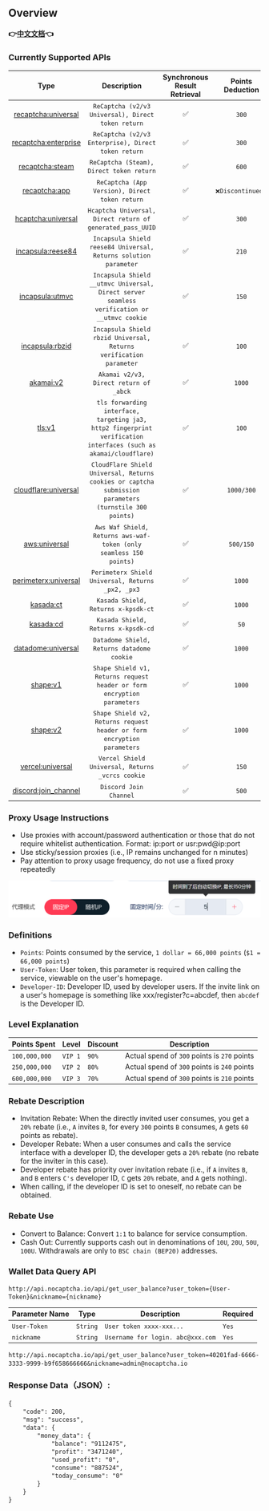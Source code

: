 ## Overview

**👉[中文文档](../README.md)👈**

### Currently Supported APIs

|                 Type                  |                                                             Description                                                              | Synchronous Result Retrieval | Points Deduction | Discount for Input Proxy | Running Status | Exclusive/Monthly (Contact Support) |
|:-------------------------------------:|:------------------------------------------------------------------------------------------------------------------------------------:|:----------------------------:|:----------------:|:------------------------:|:--------------:|:-----------------------------------:|
|  [recaptcha:universal](recaptcha.md)  |                                          `ReCaptcha (v2/v3 Universal), Direct token return`                                          |              ✅               |      `300`       |          `150`           |       ✅        |                  ❌                  |
| [recaptcha:enterprise](recaptcha.md)  |                                         `ReCaptcha (v2/v3 Enterprise), Direct token return`                                          |              ✅               |      `300`       |          `150`           |       ✅        |                  ❌                  |
|    [recaptcha:steam](recaptcha.md)    |                                               `ReCaptcha (Steam), Direct token return`                                               |              ✅               |      `600`       |          `300`           |       ✅        |                  ❌                  |
|   [recaptcha:app](recaptcha_app.md)   |                                            `ReCaptcha (App Version), Direct token return`                                            |              ✅               | `❌Discontinued❌` |          `250`           |       ❌        |                  ❌                  |
|   [hcaptcha:universal](hcaptcha.md)   |                                      `Hcaptcha Universal, Direct return of generated_pass_UUID`                                      |              ✅               |      `300`       |          `150`           |       ✅        |                  ❌                  |
|   [incapsula:reese84](incapsula.md)   |                                   `Incapsula Shield reese84 Universal, Returns solution parameter`                                   |              ✅               |      `210`       |            ❌             |       ✅        |                  ❌                  |
| [incapsula:utmvc](incapsula_utmvc.md) |                     `Incapsula Shield __utmvc Universal, Direct server seamless verification or __utmvc cookie`                      |              ✅               |      `150`       |            ❌             |       ✅        |                  ❌                  |
| [incapsula:rbzid](incapsula_rbzid.md) |             `Incapsula Shield rbzid Universal, Returns verification parameter`             |              ✅               |      `100`       |            ❌             |       ✅        |                  ❌                  |
|        [akamai:v2](akamai.md)         |                                                 `Akamai v2/v3, Direct return of _abck`                                                 |              ✅               |      `1000`      |            ❌             |       ✅        |                  ✅                  |
|           [tls:v1](tls.md)            |           `tls forwarding interface, targeting ja3, http2 fingerprint verification interfaces (such as akamai/cloudflare)`           |              ✅               |      `100`       |            ❌             |       ✅        |                  ❌                  |
| [cloudflare:universal](cloudflare.md) | `CloudFlare Shield Universal, Returns cookies or captcha submission parameters (turnstile 300 points)` |              ✅              | `1000/300` | `1000/150` |       ✅        |                  ✅                  |
| [aws:universal](aws.md) | `Aws Waf Shield, Returns aws-waf-token (only seamless 150 points)` |              ✅              | `500/150`  | `250/150`  |       ✅        |                  ❌                  |
| [perimeterx:universal](perimeterx.md) | `Perimeterx Shield Universal, Returns _px2, _px3` |              ✅              |   `1000`   |     ❌      |       ✅        |                  ✅                  |
| [kasada:ct](kasada.md) | `Kasada Shield, Returns x-kpsdk-ct` |              ✅              |   `1000`   |     ❌      |       ✅        |                  ✅                  |
| [kasada:cd](kasada.md) | `Kasada Shield, Returns x-kpsdk-cd` |              ✅              |    `50`    |     ❌      |       ✅        |                  ❌                  |
| [datadome:universal](datadome.md) | `Datadome Shield, Returns datadome cookie` |              ✅              |   `1000`   |     ❌      |       ✅        |                  ✅                  |
| [shape:v1](shape.md) | `Shape Shield v1, Returns request header or form encryption parameters` |              ✅              |   `1000`   |     ❌      |       ✅        |                  ✅                  |
| [shape:v2](shape.md) | `Shape Shield v2, Returns request header or form encryption parameters` |              ✅              |   `1000`   |     ❌      |       ✅        |                  ✅                  |
| [vercel:universal](vercel.md) | `Vercel Shield Universal, Returns _vcrcs cookie` |              ✅              |   `150`    |     ❌      |       ✅        |                  ❌                  |
| [discord:join_channel](discord_join_channel.md) | `Discord Join Channel` |              ✅              |   `500`    |     ❌      |       ✅        |                  ❌                  |

### Proxy Usage Instructions

* Use proxies with account/password authentication or those that do not require whitelist authentication. Format: ip:port or usr:pwd@ip:port
* Use sticky/session proxies (i.e., IP remains unchanged for n minutes)
* Pay attention to proxy usage frequency, do not use a fixed proxy repeatedly

![proxy](/images/proxy.png)

### Definitions

* `Points`: Points consumed by the service, `1 dollar = 66,000 points` (`$1 = 66,000 points`)
* `User-Token`: User token, this parameter is required when calling the service, viewable on the user's homepage.
* `Developer-ID`: Developer ID, used by developer users. If the invite link on a user's homepage is something like
  xxx/register?c=abcdef, then `abcdef` is the Developer ID.

### Level Explanation

| Points Spent  | Level   | Discount | Description                                  |
|---------------|---------|----------|----------------------------------------------|
| `100,000,000` | `VIP 1` | `90%`    | Actual spend of `300` points is `270` points |
| `250,000,000` | `VIP 2` | `80%`    | Actual spend of `300` points is `240` points |
| `600,000,000` | `VIP 3` | `70%`    | Actual spend of `300` points is `210` points |

### Rebate Description

* Invitation Rebate: When the directly invited user consumes, you get a `20%` rebate (i.e., `A` invites `B`, for
  every `300` points `B` consumes, `A` gets `60` points as rebate).
* Developer Rebate: When a user consumes and calls the service interface with a developer ID, the developer gets a `20%`
  rebate (no rebate for the inviter in this case).
* Developer rebate has priority over invitation rebate (i.e., if `A` invites `B`, and `B` enters `C's` developer ID, `C`
  gets `20%` rebate, and `A` gets nothing).
* When calling, if the developer ID is set to oneself, no rebate can be obtained.

### Rebate Use

* Convert to Balance: Convert `1:1` to balance for service consumption.
* Cash Out: Currently supports cash out in denominations of `10U`, `20U`, `50U`, `100U`. Withdrawals are only
  to `BSC chain (BEP20)` addresses.

### Wallet Data Query API

```text
http://api.nocaptcha.io/api/get_user_balance?user_token={User-Token}&nickname={nickname}
```

| Parameter Name | Type     | Description                       | Required |
|----------------|----------|-----------------------------------|----------|
| `User-Token`   | `String` | `User token xxxx-xxx...`          | `Yes`    |
| `nickname`     | `String` | `Username for login. abc@xxx.com` | `Yes`    |

`http://api.nocaptcha.io/api/get_user_balance?user_token=40201fad-6666-3333-9999-b9f658666666&nickname=admin@nocaptcha.io`

### Response Data（JSON）:

```
{
    "code": 200,
    "msg": "success",
    "data": {
        "money_data": {
            "balance": "9112475",
            "profit": "3471240",
            "used_profit": "0",
            "consume": "887524",
            "today_consume": "0"
        }
    }
}
```
